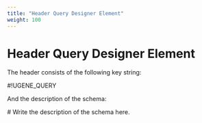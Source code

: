 ```yaml
---
title: "Header Query Designer Element"
weight: 100
---
```


# Header Query Designer Element

The header consists of the following key string:

#!UGENE\_QUERY

And the description of the schema:

\# Write the description of the schema here.